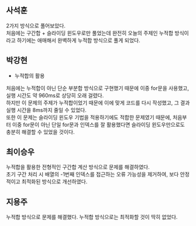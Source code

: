 ## 사석훈
2가지 방식으로 풀어보았다.   
처음에는 구간합 + 슬라이딩 윈도우로만 풀었는데 완전히 오늘의 주제인 누적합 방식이라고 하기에는 애매해서 완벽하게 누적합 방식으로 풀게 되었다.

## 박강현
- 누적합의 활용
   
처음에는 누적합이 아닌 단순 부분합 방식으로 구현했기 때문에 이중 for문을 사용했고, 실행 시간도 약 960ms로 상당히 오래 걸렸다.   
하지만 이 문제의 주제가 누적합이었기 때문에 이에 맞게 코드를 다시 작성했고, 그 결과 실행 시간을 8ms까지 줄일 수 있었다.   
또한 이 문제는 슬라이딩 윈도우 기법을 적용하기에도 적합한 문제였기 때문에, 처음부터 이중 for문이 아닌 단일 for문과 인덱스를 잘 활용했다면 슬라이딩 윈도우만으로도 충분히 해결할 수 있었을 것이다.

## 최이승우
누적합을 활용한 전형적인 구간합 계산 방식으로 문제를 해결하였다.   
초기 구간 처리 시 배열의 -1번째 인덱스를 접근하는 오류 가능성을 제거하여, 보다 안정적이고 최적화된 방식으로 개선하였다.

## 지용주
누적합 방식으로 문제를 해결했다. 누적합 방식으로는 최적화할 것이 딱히 없었다.
